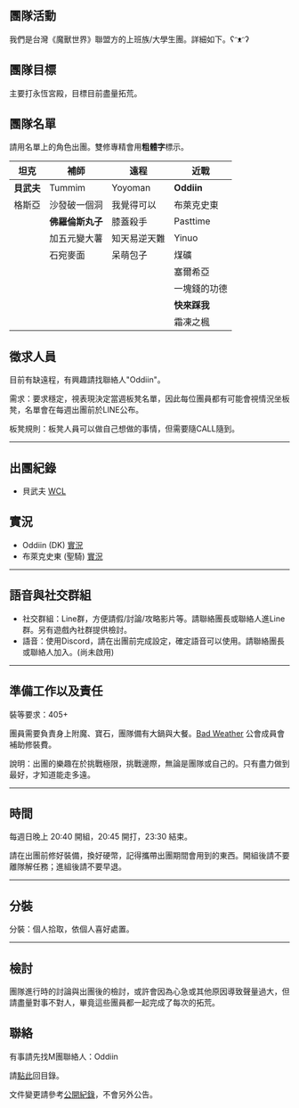 ## 團隊活動

我們是台灣《魔獸世界》聯盟方的上班族/大學生團。詳細如下。ʕᵔᴥᵔʔ

## 團隊目標

主要打永恆宮殿，目標目前盡量拓荒。

## 團隊名單

請用名單上的角色出團。雙修專精會用**粗體字**標示。

| **坦克**             | **補師**          | **遠程**               | **近戰**    |
| -------------------- | ----------------- | --------------------- | ----------- |
|  **貝武夫**          |  Tummim           |   Yoyoman              |  **Oddiin** |
|  格斯亞              |  沙發破一個洞       |   我覺得可以            | 布萊克史東   |
|                      |  **佛羅倫斯丸子**  |  膝蓋殺手             | Pasttime     |
|                      |   加五元變大薯     |   知天易逆天難         |  Yinuo       |
|                      |   石宛麥面         |   呆萌包子            |   煤礦        |
|                      |                   |                     |  塞爾希亞     |
|                      |                   |                       | 一塊錢的功德   |
|                      |                   |                       |  **快來踩我** |
|                      |                   |                       |  霜凍之楓      |

## 徵求人員

目前有缺遠程，有興趣請找聯絡人"Oddiin"。

需求：要求穩定，視表現決定當週板凳名單，因此每位團員都有可能會視情況坐板凳，名單會在每週出團前於LINE公布。

板凳規則：板凳人員可以做自己想做的事情，但需要隨CALL隨到。

---

## 出團紀錄

- 貝武夫 [WCL](https://www.warcraftlogs.com/user/reports-list/256518/)

## 實況

- Oddiin (DK) [實況](https://www.twitch.tv/edwinlee13)
- 布萊克史東 (聖騎) [實況](https://www.youtube.com/user/jimmy01021991)

--- 

## 語音與社交群組

- 社交群組：Line群，方便請假/討論/攻略影片等。請聯絡團長或聯絡人進Line群。另有遊戲內社群提供檢討。
- 語音：使用Discord，請在出團前完成設定，確定語音可以使用。請聯絡團長或聯絡人加入。(尚未啟用)

---

## 準備工作以及責任

裝等要求：405+

團員需要負責身上附魔、寶石，團隊備有大鍋與大餐。[Bad Weather](index.html) 公會成員會補助修裝費。

說明：出團的樂趣在於挑戰極限，挑戰邊際，無論是團隊或自己的。只有盡力做到最好，才知道能走多遠。

---

## 時間

每週日晚上 20:40 開組，20:45 開打，23:30 結束。

請在出團前修好裝備，換好硬幣，記得攜帶出團期間會用到的東西。開組後請不要離隊解任務；進組後請不要早退。

---
## 分裝

分裝：個人拾取，依個人喜好處置。

---

## 檢討

團隊進行時的討論與出團後的檢討，或許會因為心急或其他原因導致聲量過大，但請盡量對事不對人，畢竟這些團員都一起完成了每次的拓荒。

## 聯絡

有事請先找M團聯絡人：Oddiin

請[點此](index.html)回目錄。

文件變更請參考[公開紀錄](https://github.com/badbadweather/badbadweather.github.io/commits/master/m.md)，不會另外公告。
